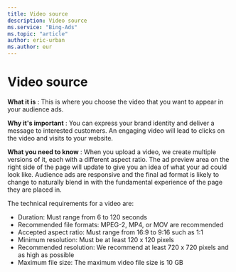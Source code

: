 ```yaml
---
title: Video source
description: Video source
ms.service: "Bing-Ads"
ms.topic: "article"
author: eric-urban
ms.author: eur
---
```


# Video source

**What it is** :     This is where you choose the video that you want to appear in your audience ads.

**Why it's important** :     You can express your brand identity and deliver a message to interested customers. An engaging video will lead to clicks on the video and visits to your website.

**What you need to know** :     When you upload a video, we create multiple versions of it, each with a different aspect ratio. The ad preview area on the right side of the page will update to give you an idea of what your ad could look like. Audience ads are responsive and the final ad format is likely to change to naturally blend in with the fundamental experience of the page they are placed in.

The technical requirements for a video are:
- Duration: Must range from 6 to 120 seconds
- Recommended file formats: MPEG-2, MP4, or MOV are recommended
- Accepted aspect ratio: Must range from 16:9 to 9:16 such as 1:1
- Minimum resolution: Must be at least 120 x 120 pixels
- Recommended resolution: We recommend at least 720 x 720 pixels and as high as possible
- Maximum file size: The maximum video file size is 10 GB


